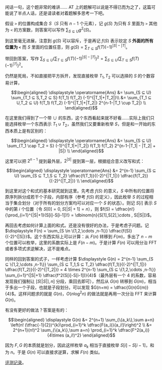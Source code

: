 闲话一句，这个题非常的难讲…… AT 上的题解可以说是不得已而为之了，这篇可能说了半点人话，还是请读者对着题解多思考一下吧。

假设 `>` 的位置构成集合 $S$（$S$ 只有 $n-1$ 个元素），记 $g(S)$ 为只有 $S$ 里面为 `>` 其他为 `<` 的方案数，则答案可以写作 $\displaystyle \sum_{S ⊆ U} g^2(S)$。

到这里毫无进展，注意到 $g(S)$ 可以容斥，于是再记 $f(S)$ 表示钦定 $S$ **外面的所有位置为 `<`** 而 $S$ 里面的位置任意，则 $\displaystyle g(S) = \sum_{T ⊆ S} f(T) (-1)^{|S|-|T|}$。

带回到答案，写作 $\displaystyle \sum_{S ⊆ U} \left( \sum_{T ⊆ S} f(T) (-1)^{|S|-|T|} \right)^2 = \sum_{S ⊆ U} \left( \sum_{T ⊆ S} f(T) (-1)^{|T|} \right)^2$。

仍然是死局，不如直接把平方拆开，发现直接枚举 $T_1,T_2$ 可以选择的 $S$ 的个数容易计算，

$$\begin{aligned}
\displaystyle \operatorname{Ans} &= \sum_{S ⊆ U} \sum_{T_1 ⊆ S,T_2 ⊆ S} f(T_1) f(T_2) (-1)^{|T_1|+|T_2|}\\
&= \sum_{T_1 ⊆ U,T_2 ⊆ U} f(T_1) f(T_2) (-1)^{|T_1|+|T_2|} 2^{n-1-|T_1 \cup T_2|} \\
\end{aligned}$$

在这里我们得到了一个带 $\cup$ 的东西，这个东西看起来就不好看……实际上我们只能选择枚举一个东西表示 $T_1 \cup T_2$，虽然我们又要重新枚举 $S$，但是和一开始的东西本质上是有区别的：

$$\begin{aligned}
\displaystyle \operatorname{Ans} &= \sum_{S ⊆ U} \sum_{T_1 \cap T_2  = S} (-1)^{|T_1|+|T_2|} f(T_1) f(T_2) 2^{n-1-|T_1| - |T_2| + |S|} \\
\end{aligned}$$

这里可以把 $2^{n-1}$ 提到最外层，$2^{|S|}$ 提到第一层，根据组合意义改写和式：

$$\begin{aligned}
\displaystyle \operatorname{Ans} &= 2^{n-1} \sum_{S ⊆ U} \sum_{S ⊆ T_1,S ⊆ T_2} \dfrac{f(T_1)}{(-2)^{|T_1|}} \dfrac{f(T_2)}{(-2)^{|T_2|}} \\
\end{aligned}$$

到这里对这个和式的基本研究就到这里。先考虑 $f(S)$ 的意义，$S$ 中所有的位置将原序列拆分成若干个子段，内部有序（参考 $f(S)$ 的定义），因此枚举 $S$ 的过程相当于集合划分（对于所有的划分方案均可以对应一个 $S$ 的状态）。则记 $S[i]$ 表示 $S$ 中的第 $i$ 个位置（令 $S[0]=0,S[|S|+1]=n$），则 $f(S) = \dfrac{n!}{\prod_{i=1}^{|S|+1}(S[i]-S[i-1])!} = \dbinom{n}{S[1],S[2],\cdots , S[|S|]}$。

再回去考虑如何计算上面的和式。还是没有很好的办法，于是考虑子问题。记 $\displaystyle F(n) = \sum_{S \in \{1,2,\cdots ,n-1\}} \dfrac{f(S)}{(-2)^{|S|}}$。这个东西实际上可以计算：从 $F(n)$ 转移到 $F(m)$，多出了 $n-m$ 个位置可以枚举，这里的系数实际上是 $F(n-m)$。于是计算 $F(n)$ 可以用分治 FFT 或者多项式求逆解决，这不是难点。

同样的回到答案的式子，一样考虑计算 $\displaystyle G(n) = 2^{n-1} \sum_{S ⊆ \{1,2,\cdots ,n-1\}} \sum_{S ⊆ T_1,S ⊆ T_2} \dfrac{f(T_1)}{(-2)^{|T_1|}} \dfrac{f(T_2)}{(-2)^{|T_2|}} = 4 \times 2^{n-1} \sum_{S ⊆ \{1,2,\cdots ,n-1\}} \sum_{i=1}^{|S|+1} \dfrac{f^2(S[i]-S[i-1])}{4}$（最外层有一个 $4$ 的系数，容易发现我们强制让 $[S[|S|],n]$ 分段，乘回去即可），然后从 $G(n)$ 转移到 $G(m)$，相当于多出一个子段，也就是子段划分。可以发现 $G(n+m) = \dfrac{G(n)G(m)}{4}$。这样问题求的就是 $G(n)$，$O(n \log^2 n)$ 的做法就是再用一次分治 FFT 来计算 $G(n)$。

有没有更好的做法？答案是有的：

$$\begin{aligned}
\displaystyle G(n) &= 2^{n+1} \sum_{\{a_k\},\sum a=n} \left(n! (\tfrac{-1}{2})^{k}\prod_{i=1}^k \dfrac{F(a_i)}{a_i!}\right)^2 \\
&= 2^{n+1}(n!)^2 \sum_{\{a_k\},\sum a=n} \prod_{i=1}^k \dfrac{F^2(a_i)}{4\times (a_i!)^2}
\end{aligned}$$

因为 $F,G$ 的本质就是划分，因此这样枚举 $a_k$ 相当于直接枚举 $S[i]-S[i-1]$，和为 $n$。于是 $G(n)$ 可以直接求逆算，求解 $F(n)$ 类似。

[评测记录](https://atcoder.jp/contests/agc060/submissions/37620789)。